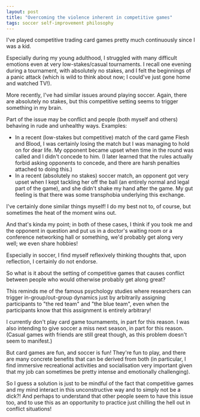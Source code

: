 ```yaml
---  
layout: post  
title: "Overcoming the violence inherent in competitive games"  
tags: soccer self-improvement philosophy
---  
```


I've played competitive trading card games pretty much continuously since I was a kid.  

Especially during my young adulthood, I struggled with many difficult emotions even at very low-stakes/casual tournaments. I recall one evening during a tournament, with absolutely no stakes, and I felt the beginnings of a panic attack (which is wild to think about now; I could've just gone home and watched TV!).  

More recently, I've had similar issues around playing soccer. Again, there are absolutely no stakes, but this competitive setting seems to trigger something in my brain.  

Part of the issue may be conflict and people (both myself and others) behaving in rude and unhealthy ways. Examples:  
- In a recent (low-stakes but competitive) match of the card game Flesh and Blood, I was certainly losing the match but I was managing to hold on for dear life. My opponent became upset when time in the round was called and I didn't concede to him. (I later learned that the rules actually forbid asking opponents to concede, and there are harsh penalties attached to doing this.)  
- In a recent (absolutely no stakes) soccer match, an opponent got very upset when I kept tackling her off the ball (an entirely normal and legal part of the game), and she didn't shake my hand after the game. My gut feeling is that there was some transphobia underlying this exchange.  

I've certainly done similar things myself! I do my best not to, of course, but sometimes the heat of the moment wins out.  

And that's kinda my point; in both of these cases, I think if you took me and the opponent in question and put us in a doctor's waiting room or a conference networking hall or something, we'd probably get along very well; we even share hobbies!  

Especially in soccer, I find myself reflexively thinking thoughts that, upon reflection, I certainly do not endorse.  

So what is it about the setting of competitive games that causes conflict between people who would otherwise probably get along great?  

This reminds me of the famous psychology studies where researchers can trigger in-group/out-group dynamics just by arbitrarily assigning participants to "the red team" and "the blue team", even when the participants know that this assignment is entirely arbitrary!  

I currently don't play card game tournaments, in part for this reason. I was also intending to give soccer a miss next season, in part for this reason. (Casual games with friends are still great though, as this problem doesn't seem to manifest.)  

But card games are fun, and soccer is fun! They're fun to play, and there are many concrete benefits that can be derived from both (in particular, I find immersive recreational activities and socialisation very important given that my job can sometimes be pretty intense and emotionally challenging).  

So I guess a solution is just to be mindful of the fact that competitive games and my mind interact in this unconstructive way and to simply not be a dick?! And perhaps to understand that other people seem to have this issue too, and to use this as an opportunity to practice just chilling the hell out in conflict situations!  
